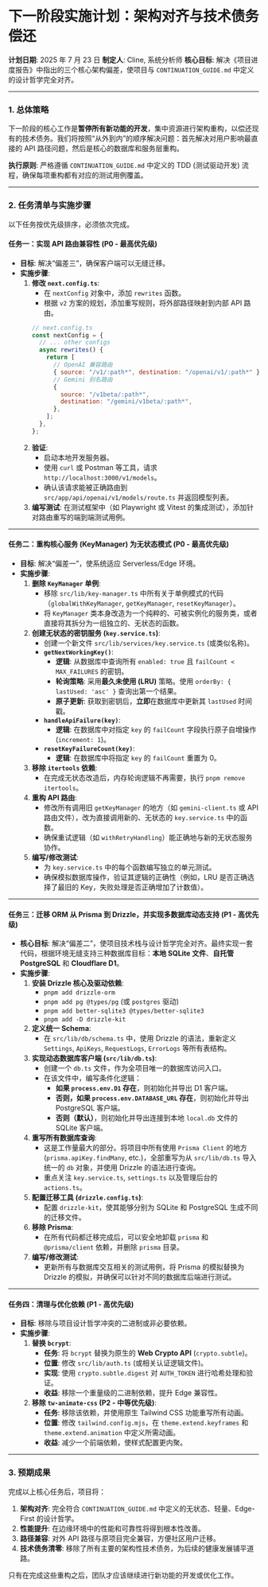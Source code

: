 # 下一阶段实施计划：架构对齐与技术债务偿还

**计划日期**: 2025 年 7 月 23 日
**制定人**: Cline, 系统分析师
**核心目标**: 解决《项目进度报告》中指出的三个核心架构偏差，使项目与 `CONTINUATION_GUIDE.md` 中定义的设计哲学完全对齐。

---

### 1. 总体策略

下一阶段的核心工作是**暂停所有新功能的开发**，集中资源进行架构重构，以偿还现有的技术债务。我们将按照“从外到内”的顺序解决问题：首先解决对用户影响最直接的 API 路径问题，然后是核心的数据库和服务层重构。

**执行原则**: 严格遵循 `CONTINUATION_GUIDE.md` 中定义的 TDD (测试驱动开发) 流程，确保每项重构都有对应的测试用例覆盖。

---

### 2. 任务清单与实施步骤

以下任务按优先级排序，必须依次完成。

#### **任务一：实现 API 路由兼容性 (P0 - 最高优先级)**

- **目标**: 解决“偏差三”，确保客户端可以无缝迁移。
- **实施步骤**:
  1.  **修改 `next.config.ts`**:
      - 在 `nextConfig` 对象中，添加 `rewrites` 函数。
      - 根据 `v2` 方案的规划，添加重写规则，将外部路径映射到内部 API 路由。
      ```javascript
      // next.config.ts
      const nextConfig = {
        // ... other configs
        async rewrites() {
          return [
            // OpenAI 兼容路由
            { source: "/v1/:path*", destination: "/openai/v1/:path*" },
            // Gemini 别名路由
            {
              source: "/v1beta/:path*",
              destination: "/gemini/v1beta/:path*",
            },
          ];
        },
      };
      ```
  2.  **验证**:
      - 启动本地开发服务器。
      - 使用 `curl` 或 Postman 等工具，请求 `http://localhost:3000/v1/models`。
      - 确认该请求能被正确路由到 `src/app/api/openai/v1/models/route.ts` 并返回模型列表。
  3.  **编写测试**: 在测试框架中（如 Playwright 或 Vitest 的集成测试），添加针对路由重写的端到端测试用例。

---

#### **任务二：重构核心服务 (KeyManager) 为无状态模式 (P0 - 最高优先级)**

- **目标**: 解决“偏差一”，使系统适应 Serverless/Edge 环境。
- **实施步骤**:
  1.  **删除 `KeyManager` 单例**:
      - 移除 `src/lib/key-manager.ts` 中所有关于单例模式的代码（`globalWithKeyManager`, `getKeyManager`, `resetKeyManager`）。
      - 将 `KeyManager` 类本身改造为一个纯粹的、可被实例化的服务类，或者直接将其拆分为一组独立的、无状态的函数。
  2.  **创建无状态的密钥服务 (`key.service.ts`)**:
      - 创建一个新文件 `src/lib/services/key.service.ts` (或类似名称)。
      - **`getNextWorkingKey()`**:
        - **逻辑**: 从数据库中查询所有 `enabled: true` 且 `failCount < MAX_FAILURES` 的密钥。
        - **轮询策略**: 采用**最久未使用 (LRU)** 策略。使用 `orderBy: { lastUsed: 'asc' }` 查询出第一个结果。
        - **原子更新**: 获取到密钥后，**立即**在数据库中更新其 `lastUsed` 时间戳。
      - **`handleApiFailure(key)`**:
        - **逻辑**: 在数据库中对指定 `key` 的 `failCount` 字段执行原子自增操作 (`increment: 1`)。
      - **`resetKeyFailureCount(key)`**:
        - **逻辑**: 在数据库中将指定 `key` 的 `failCount` 重置为 0。
  3.  **移除 `itertools` 依赖**:
      - 在完成无状态改造后，内存轮询逻辑不再需要，执行 `pnpm remove itertools`。
  4.  **重构 API 路由**:
      - 修改所有调用旧 `getKeyManager` 的地方（如 `gemini-client.ts` 或 API 路由文件），改为直接调用新的、无状态的 `key.service.ts` 中的函数。
      - 确保重试逻辑（如 `withRetryHandling`）能正确地与新的无状态服务协作。
  5.  **编写/修改测试**:
      - 为 `key.service.ts` 中的每个函数编写独立的单元测试。
      - 确保模拟数据库操作，验证其逻辑的正确性（例如，LRU 是否正确选择了最旧的 Key，失败处理是否正确增加了计数值）。

---

#### **任务三：迁移 ORM 从 Prisma 到 Drizzle，并实现多数据库动态支持 (P1 - 高优先级)**

- **核心目标**: 解决“偏差二”，使项目技术栈与设计哲学完全对齐。最终实现一套代码，根据环境无缝支持三种数据库目标：**本地 SQLite 文件**、**自托管 PostgreSQL** 和 **Cloudflare D1**。
- **实施步骤**:
  1.  **安装 Drizzle 核心及驱动依赖**:
      - `pnpm add drizzle-orm`
      - `pnpm add pg @types/pg` (或 `postgres` 驱动)
      - `pnpm add better-sqlite3 @types/better-sqlite3`
      - `pnpm add -D drizzle-kit`
  2.  **定义统一 Schema**:
      - 在 `src/lib/db/schema.ts` 中，使用 Drizzle 的语法，重新定义 `Settings`, `ApiKeys`, `RequestLogs`, `ErrorLogs` 等所有表结构。
  3.  **实现动态数据库客户端 (`src/lib/db.ts`)**:
      - 创建一个 `db.ts` 文件，作为全项目唯一的数据库访问入口。
      - 在该文件中，编写条件化逻辑：
        - **如果 `process.env.D1` 存在**，则初始化并导出 D1 客户端。
        - **否则，如果 `process.env.DATABASE_URL` 存在**，则初始化并导出 PostgreSQL 客户端。
        - **否则（默认）**，则初始化并导出连接到本地 `local.db` 文件的 SQLite 客户端。
  4.  **重写所有数据库查询**:
      - 这是工作量最大的部分。将项目中所有使用 `Prisma Client` 的地方 (`prisma.apiKey.findMany`, etc.)，全部重写为从 `src/lib/db.ts` 导入统一的 `db` 对象，并使用 Drizzle 的语法进行查询。
      - 重点关注 `key.service.ts`, `settings.ts` 以及管理后台的 `actions.ts`。
  5.  **配置迁移工具 (`drizzle.config.ts`)**:
      - 配置 `drizzle-kit`，使其能够分别为 SQLite 和 PostgreSQL 生成不同的迁移文件。
  6.  **移除 Prisma**:
      - 在所有代码都迁移完成后，可以安全地卸载 `prisma` 和 `@prisma/client` 依赖，并删除 `prisma` 目录。
  7.  **编写/修改测试**:
      - 更新所有与数据库交互相关的测试用例，将 Prisma 的模拟替换为 Drizzle 的模拟，并确保可以针对不同的数据库后端进行测试。

---

#### **任务四：清理与优化依赖 (P1 - 高优先级)**

- **目标**: 移除与项目设计哲学冲突的二进制或非必要依赖。
- **实施步骤**:
  1.  **替换 `bcrypt`**:
      - **任务**: 将 `bcrypt` 替换为原生的 **Web Crypto API** (`crypto.subtle`)。
      - **位置**: 修改 `src/lib/auth.ts` (或相关认证逻辑文件)。
      - **实现**: 使用 `crypto.subtle.digest` 对 `AUTH_TOKEN` 进行哈希处理和验证。
      - **收益**: 移除一个重量级的二进制依赖，提升 Edge 兼容性。
  2.  **移除 `tw-animate-css` (P2 - 中等优先级)**:
      - **任务**: 移除该依赖，并使用原生 Tailwind CSS 功能重写所有动画。
      - **位置**: 修改 `tailwind.config.mjs`，在 `theme.extend.keyframes` 和 `theme.extend.animation` 中定义所需动画。
      - **收益**: 减少一个前端依赖，使样式配置更内聚。

---

### 3. 预期成果

完成以上核心任务后，项目将：

1.  **架构对齐**: 完全符合 `CONTINUATION_GUIDE.md` 中定义的无状态、轻量、Edge-First 的设计哲学。
2.  **性能提升**: 在边缘环境中的性能和可靠性将得到根本性改善。
3.  **路径兼容**: 对外 API 路径与原项目完全兼容，方便社区用户迁移。
4.  **技术债务清零**: 移除了所有主要的架构性技术债务，为后续的健康发展铺平道路。

只有在完成这些重构之后，团队才应该继续进行新功能的开发或优化工作。
